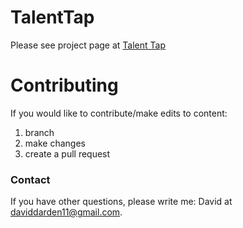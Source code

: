 TalentTap
=========

Please see project page at [Talent Tap](http://dklounge.github.io/TalentTap)

Contributing
============

If you would like to contribute/make edits to content:

1. branch
2. make changes
3. create a pull request

### Contact ###

If you have other questions, please write me: David at <daviddarden11@gmail.com>.
